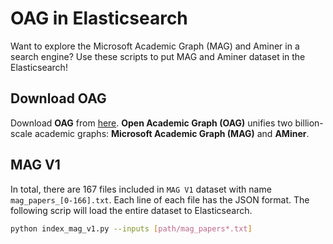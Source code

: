 # OAG in Elasticsearch

Want to explore the Microsoft Academic Graph (MAG) and Aminer in a search engine? Use these scripts to put MAG and Aminer dataset in the Elasticsearch!

## Download OAG

Download **OAG** from [here](https://www.openacademic.ai/oag/). **Open Academic Graph (OAG)** unifies two billion-scale academic graphs: **Microsoft Academic Graph (MAG)** and **AMiner**.


## MAG V1

In total, there are 167 files included in `MAG V1` dataset with name `mag_papers_[0-166].txt`. Each line of each file has the JSON format. The following scrip will load the entire dataset to Elasticsearch.

```bash
python index_mag_v1.py --inputs [path/mag_papers*.txt] 
```
